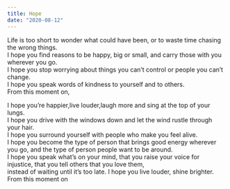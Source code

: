 ```yaml
---
title: Hope
date: "2020-08-12"
---
```



Life is too short to wonder what could have been, or to waste time chasing the wrong things.  
 I hope you find reasons to be happy, big or small, and carry those with you wherever you go.  
I hope you stop worrying about things you can’t control or people you can’t change.  
I hope you speak words of kindness to yourself and to others.  
From this moment on,


I hope you’re happier,live louder,laugh more and sing at the top of your lungs.  
I hope you drive with the windows down and let the wind rustle through your hair.  
I hope you surround yourself with people who make you feel alive.  
I hope you become the type of person that brings good energy wherever you go, and the type of person people want to be around.  
I hope you speak what’s on your mind, that you raise your voice for injustice, that you tell others that you love them,  
instead of waiting until it’s too late. I hope you live louder, shine brighter.  
From this moment on